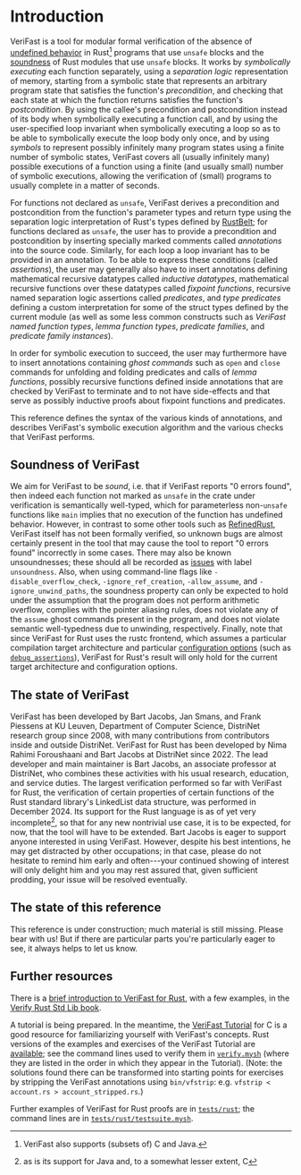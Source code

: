 # Introduction

VeriFast is a tool for modular formal verification of the absence of [undefined
behavior](https://doc.rust-lang.org/reference/behavior-considered-undefined.html)
in Rust[^other-languages] programs that use `unsafe` blocks and the
[soundness](https://doc.rust-lang.org/nomicon/working-with-unsafe.html) of Rust
modules that use `unsafe` blocks. It works by _symbolically executing_ each
function separately, using a _separation logic_ representation of memory,
starting from a symbolic state that represents an arbitrary program state that
satisfies the function's _precondition_, and checking that each state at which
the function returns satisfies the function's _postcondition_. By using the
callee's precondition and postcondition instead of its body when symbolically
executing a function call, and by using the user-specified loop invariant when
symbolically executing a loop so as to be able to symbolically execute the loop
body only once, and by using _symbols_ to represent possibly infinitely many
program states using a finite number of symbolic states, VeriFast covers all
(usually infinitely many) possible executions of a function using a finite (and
usually small) number of symbolic executions, allowing the verification of
(small) programs to usually complete in a matter of seconds.

For functions not declared as `unsafe`, VeriFast derives a precondition and
postcondition from the function's parameter types and return type using the
separation logic interpretation of Rust's types defined by
[RustBelt](https://research.ralfj.de/thesis.html); for functions declared as
`unsafe`, the user has to provide a precondition and postcondition by inserting
specially marked comments called _annotations_ into the source code. Similarly, for each loop a loop
invariant has to be provided in an annotation. To be able to
express these conditions (called _assertions_), the user may generally also have
to insert annotations defining mathematical recursive datatypes called
_inductive datatypes_, mathematical recursive functions over these datatypes
called _fixpoint functions_, recursive named separation logic assertions called
_predicates_, and _type predicates_ defining a custom interpretation for some of the
struct types defined by the current module (as well as some less common constructs
such as _VeriFast named function types_, _lemma function types_, _predicate
families_, and _predicate family instances_).

In order for symbolic execution to succeed, the user may furthermore have to
insert annotations containing _ghost commands_ such as `open` and `close`
commands for unfolding and folding predicates and calls of _lemma functions_,
possibly recursive functions defined inside annotations that are checked by
VeriFast to terminate and to not have side-effects and that serve as possibly
inductive proofs about fixpoint functions and predicates.

This reference defines the syntax of the various kinds of annotations, and
describes VeriFast's symbolic execution algorithm and the various checks that
VeriFast performs.

## Soundness of VeriFast

We aim for VeriFast to be *sound*, i.e. that if VeriFast reports "0 errors
found", then indeed each function not marked as `unsafe` in the crate under
verification is semantically well-typed, which for parameterless non-`unsafe`
functions like `main` implies that no execution of the function has undefined
behavior. However, in contrast to some other tools such as
[RefinedRust](https://plv.mpi-sws.org/refinedrust/), VeriFast itself has not
been formally verified, so unknown bugs are almost certainly present in the tool
that may cause the tool to report "0 errors found" incorrectly in some cases.
There may also be known unsoundnesses; these should all be recorded as
[issues](https://github.com/verifast/verifast/issues?q=is%3Aissue+is%3Aopen+label%3Aunsoundness)
with label `unsoundness`. Also, when using command-line flags like
`-disable_overflow_check`, `-ignore_ref_creation`, `-allow_assume`, and
`-ignore_unwind_paths`, the soundness property can only be expected to hold
under the assumption that the program does not perform arithmetic overflow,
complies with the pointer aliasing rules, does not violate any of the `assume`
ghost commands present in the program, and does not violate semantic
well-typedness due to unwinding, respectively. Finally, note that since VeriFast
for Rust uses the rustc frontend, which assumes a particular compilation target
architecture and particular [configuration options](https://doc.rust-lang.org/reference/conditional-compilation.html) (such as [`debug_assertions`](https://doc.rust-lang.org/reference/conditional-compilation.html#debug_assertions)), VeriFast for Rust's result will only hold for the current target
architecture and configuration options.

## The state of VeriFast

VeriFast has been developed by Bart Jacobs, Jan Smans, and Frank Piessens at KU
Leuven, Department of Computer Science, DistriNet research group since 2008,
with many contributions from contributors inside and outside DistriNet. VeriFast
for Rust has been developed by Nima Rahimi Foroushaani and Bart Jacobs at
DistriNet since 2022. The lead developer and main maintainer is Bart Jacobs, an
associate professor at DistriNet, who combines these activities with his usual
research, education, and service duties. The largest verification performed so far with
VeriFast for Rust, the verification of certain properties of certain functions
of the Rust standard library's LinkedList data structure, was performed in
December 2024. Its support for the Rust language is as of yet very incomplete[^other-languages-incomplete],
so that for any new nontrivial use case, it is to be expected, for now, that the
tool will have to be extended. Bart Jacobs is eager to support anyone interested
in using VeriFast. However, despite his best intentions, he may get distracted
by other occupations; in that case, please do not hesitate to remind him early
and often---your continued showing of interest will only delight him and you may
rest assured that, given sufficient prodding, your issue will be resolved eventually.

## The state of this reference

This reference is under construction; much material is still missing. Please
bear with us! But if there are particular parts you're particularly eager to
see, it always helps to let us know.

## Further resources

There is a [brief introduction to VeriFast for Rust](https://model-checking.github.io/verify-rust-std/tools/verifast.html),
with a few examples, in
the [Verify Rust Std Lib book](https://model-checking.github.io/verify-rust-std/intro.html).

A tutorial is being prepared. In the meantime, the [VeriFast
Tutorial](https://zenodo.org/records/13380705) for C is a good resource for
familiarizing yourself with VeriFast's concepts. Rust versions of the examples
and exercises of the VeriFast Tutorial are
[available](https://github.com/verifast/verifast/tree/master/rust_tutorials/purely_unsafe/solutions);
see the command lines used to verify them in
[`verify.mysh`](https://github.com/verifast/verifast/blob/master/rust_tutorials/purely_unsafe/solutions/verify.mysh)
(where they are listed in the order in which they appear in the Tutorial).
(Note: the solutions found there can be transformed into starting points for
exercises by stripping the VeriFast annotations using `bin/vfstrip`: e.g.
`vfstrip < account.rs > account_stripped.rs`.)

Further examples of VeriFast for Rust proofs are in
[`tests/rust`](https://github.com/verifast/verifast/tree/master/tests/rust); the
command lines are in
[`tests/rust/testsuite.mysh`](https://github.com/verifast/verifast/blob/master/tests/rust/testsuite.mysh).

[^other-languages]: VeriFast also supports (subsets of) C and Java.
[^other-languages-incomplete]: as is its support for Java and, to a somewhat lesser extent, C
